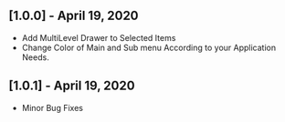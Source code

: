 ## [1.0.0] - April 19, 2020

* Add MultiLevel Drawer to Selected Items
* Change Color of Main and Sub menu According to your Application Needs.

## [1.0.1] - April 19, 2020

* Minor Bug Fixes
